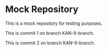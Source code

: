 # Mock Repository

This is a mock repository for testing purposes.

This is commit 1 on branch KAN-9-branch.

This is commit 2 on branch KAN-9-branch.
